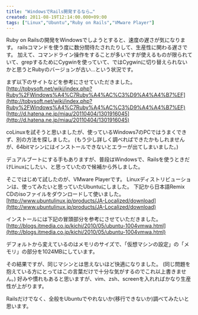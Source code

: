 ```yaml
---
title: "WindowsでRails開発するなら…"
created: 2011-08-19T12:14:00.000+09:00
tags: ["Linux","Ubuntu","Ruby on Rails","VMware Player"]
---
```

Ruby on Railsの開発をWindowsでしようとすると、速度の遅さが気になります。
railsコマンドを使う度に数分間待たされたりして、生産性に関わる遅さです。
加えて、コマンドライン操作をすることが多いですが使えるものが限られていて、grepするためにCygwinを使っていて、ではCygwinに切り替えられないかと思うとRubyのバージョンが古い…という状況です。

まず以下のサイトなどを参考にさせていただきました。
[http://tobysoft.net/wiki/index.php?Ruby%2FWindows%A4%C7Ruby%A4%AC%C3%D9%A4%A4%B7%EF](http://tobysoft.net/wiki/index.php?Ruby%2FWindows%A4%C7Ruby%A4%AC%C3%D9%A4%A4%B7%EF)
[http://d.hatena.ne.jp/miau/20110404/1301916045](http://d.hatena.ne.jp/miau/20110404/1301916045)

coLinuxを試そうと思いましたが、使っているWindows7のPCではうまくできず、別の方法を探しました。
(もう少し詳しく調べればできたかもしれませんが、64bitマシンにはインストールできないとエラーが出てしまいました。)

デュアルブートにする手もありますが、普段はWindowsで、Railsを使うときだけLinuxにしたい、と思っていたので候補から外しました。

そこではじめて試したのが、VMware Playerです。
Linuxディストリビューションは、使ってみたいと思っていたUbuntuにしました。
下記から日本語Remix CDのisoファイルをダウンロードして使いました。
[http://www.ubuntulinux.jp/products/JA-Localized/download](http://www.ubuntulinux.jp/products/JA-Localized/download)

インストールには下記の冒頭部分を参考にさせていただきました。
[http://blogs.itmedia.co.jp/kichi/2010/05/ubuntu-1004vmwa.html](http://blogs.itmedia.co.jp/kichi/2010/05/ubuntu-1004vmwa.html)

デフォルトから変えているのはメモリのサイズで、「仮想マシンの設定」の「メモリ」の部分を1024MBにしています。

その結果ですが、同じマシンとは思えないほど快適になりました。
(同じ問題を抱えている方にとってはこの言葉だけで十分な気がするのでこれ以上書きません。)
好みや慣れもあると思いますが、vim、zsh、screenを入れればかなり生産性が上がります。

Railsだけでなく、全般をUbuntuでやれないか(移行できないか)調べてみたいと思います。
